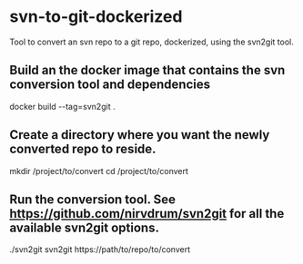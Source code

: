 svn-to-git-dockerized
=====================

Tool to convert an svn repo to a git repo, dockerized, using the svn2git tool.

## Build an the docker image that contains the svn conversion tool and dependencies
docker build --tag=svn2git .

## Create a directory where you want the newly converted repo to reside.
mkdir /project/to/convert
cd /project/to/convert

## Run the conversion tool. See https://github.com/nirvdrum/svn2git for all the available svn2git options.
./svn2git svn2git https://path/to/repo/to/convert
